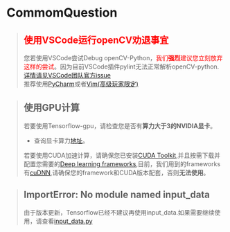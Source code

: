 # CommomQuestion
> ## <font color=red>**使用VSCode运行openCV劝退事宜**</font>
> 您若使用VSCode尝试Debug openCV-Python，<font color=red>我们**强烈**建议您立刻放弃这样的尝试</font>。因为目前VSCode插件pylint无法正常解析openCV-python.[详情请见VSCode团队官方issue](https://github.com/Microsoft/vscode/issues/46798)\
>推荐使用[PyCharm](https://www.jetbrains.com/pycharm/)或者[Vim(高级玩家限定)](https://www.vim.org/)

> ## 使用GPU计算
>  若要使用Tensorflow-gpu，请检查您是否有**算力大于3的NVIDIA显卡**。
>   * 查询显卡算力[地址](https://developer.nvidia.com/cuda-gpus#collapseOne)。
>
> 若要使用CUDA加速计算，请确保您已安装[CUDA Toolkit](https://developer.nvidia.com/cuda-downloads),并且按需下载并配置您需要的[Deep learning frameworks](https://developer.nvidia.com/deep-learning-software),目前，我们用到的frameworks有[cuDNN](https://developer.nvidia.com/cudnn),请确保您的framework和CUDA版本配套，否则**无法使用**。


> ## ImportError: No module named input_data
> 由于版本更新，Tensorflow已经不建议再使用input_data.如果需要继续使用，请查看[input_data.py](../Example/input_data.py)